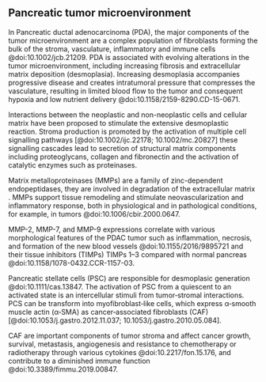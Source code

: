## Pancreatic tumor microenvironment

In Pancreatic ductal adenocarcinoma (PDA), the major components of the tumor microenvironment are a complex population of fibroblasts forming the bulk of the stroma, vasculature, inflammatory and immune cells @doi:10.1002/jcb.21209.
PDA is associated with evolving alterations in the tumor microenvironment, including increasing fibrosis and extracellular matrix deposition (desmoplasia). Increasing desmoplasia accompanies progressive disease and creates intratumoral pressure that compresses the vasculature, resulting in limited blood flow to the tumor and consequent hypoxia and low nutrient delivery @doi:10.1158/2159-8290.CD-15-0671.

Interactions between the neoplastic and non-neoplastic cells and cellular matrix have been proposed to stimulate the extensive desmoplastic reaction. Stroma production is promoted by the activation of multiple cell signalling pathways [@doi:10.1002/ijc.22178; 10.1002/mc.20827] these signalling cascades lead to secretion of structural matrix components including proteoglycans, collagen and fibronectin and the activation of catalytic enzymes such as proteinases.

Matrix metalloproteinases (MMPs) are a family of zinc-dependent endopeptidases, they are involved in degradation of the extracellular matrix . MMPs support tissue remodeling and stimulate neovascularization and inflammatory response, both in physiological and in pathological conditions, for example, in tumors @doi:10.1006/cbir.2000.0647.

MMP-2, MMP-7, and MMP-9 expressions correlate with various morphological features of the PDAC tumor such as inflammation, necrosis, and formation of the new blood vessels @doi:10.1155/2016/9895721 and their tissue inhibitors (TIMPs) TIMPs 1–3 compared with normal pancreas @doi:10.1158/1078-0432.CCR-1157-03.

Pancreatic stellate cells (PSC) are responsible for desmoplasic generation @doi:10.1111/cas.13847. The activation of PSC from a quiescent to an activated state is an intercellular stimuli from tumor‐stromal interactions. PCS can be transform into myofibroblast‐like cells, which express α‐smooth muscle actin (α‐SMA) as cancer‐associated fibroblasts (CAF) [@doi:10.1053/j.gastro.2012.11.037; 10.1053/j.gastro.2010.05.084]. 

CAF are important components of tumor stroma and affect cancer growth, survival, metastasis, angiogenesis and resistance to chemotherapy or radiotherapy through various cytokines @doi:10.2217/fon.15.176, and contribute to a diminished immune function @doi:10.3389/fimmu.2019.00847.
